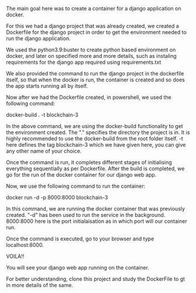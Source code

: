 The main goal here was to create a container for a django application on docker.

For this we had a django project that was already created, we created a Dockerfile for the django project in order to get the environment needed to run the django application.

We used the python3.9:buster to create python based environment on docker, and later on specified more and more details, such as instaling requirements for the django app required using requirements.txt

We also provided the command to run the django project in the dockerfile itself, so that when the docker is run, the container is created and so does the app starts running all by itself.

Now after we had the Dockerfile created, in powershell, we used the following command:

docker-build . -t blockchain-3

In the above command, we are using the docker-build functionality to get the environment created. The "." specifies the directory the project is in. It is highly recommended to use the docker-build from the root folder itself.
-t here defines the tag blockchain-3 which we have given here, you can give any other name of your choice.

Once the command is run, it completes different stages of initialising everything sequentially as per Dockerfile. After the build is completed, we go for the run of the docker container for our django web app.

Now, we use the following command to run the container:

docker run -d -p 8000:8000 blockchain-3

In this command, we are running the docker container that was previously created. "-d" has been used to run the service in the background. 8000:8000 here is the port initialaisation as in which port will our container run.

Once the command is executed, go to your browser and type localhost:8000.

VOILA!!

You will see your django web app running on the container.

For better understanding, clone this project and study the DockerFile to gt in more details of the same.
